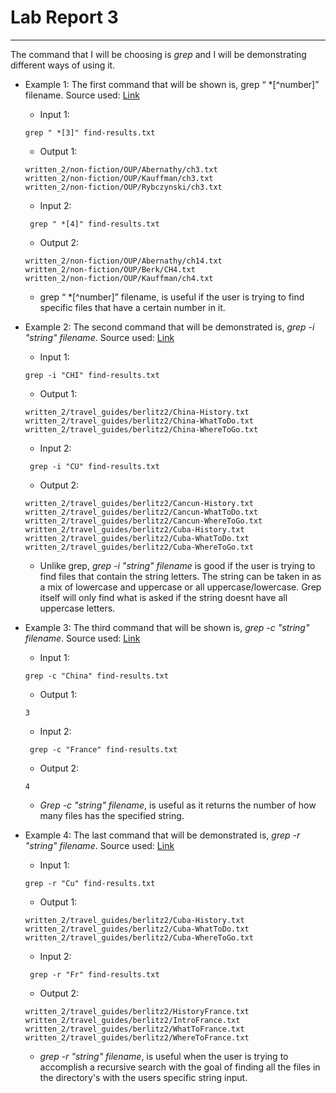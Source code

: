 # Lab Report 3 
--- 
The command that I will be choosing is *grep* and I will be demonstrating different ways of using it. 

 - Example 1: The first command that will be shown is, grep “ *[^number]” filename. Source used: [Link](https://www.softwaretestinghelp.com/grep-command-in-unix/)
   -  Input 1: 
 
     ```
    grep " *[3]" find-results.txt
    ``` 
    
   - Output 1: 
 
    ```
    written_2/non-fiction/OUP/Abernathy/ch3.txt
    written_2/non-fiction/OUP/Kauffman/ch3.txt
    written_2/non-fiction/OUP/Rybczynski/ch3.txt
    ``` 
   - Input 2: 
   ```
    grep " *[4]" find-results.txt
    ``` 
   - Output 2: 
 
    ```
    written_2/non-fiction/OUP/Abernathy/ch14.txt
    written_2/non-fiction/OUP/Berk/CH4.txt
    written_2/non-fiction/OUP/Kauffman/ch4.txt
    ``` 
     - grep “ *[^number]” filename, is useful if the user is trying to find specific files that have a certain number in it. 
 
 
 
 - Example 2: The second command that will be demonstrated is, *grep -i "string" filename*. Source used: [Link](https://qpeng.org/computer/grep.htm#:~:text=The%20%2Dc%20option%20tells%20grep,of%20%22boo%22%20in%20a_file.&text=An%20option%20more%20useful%20for,is%20%2Di%2C%20ignore%20case.)
      -  Input 1: 
 
     ```
    grep -i "CHI" find-results.txt
    ``` 
    
   - Output 1: 
 
    ```
    written_2/travel_guides/berlitz2/China-History.txt
    written_2/travel_guides/berlitz2/China-WhatToDo.txt
    written_2/travel_guides/berlitz2/China-WhereToGo.txt
    ``` 
   - Input 2: 
   ```
    grep -i "CU" find-results.txt
    ``` 
   - Output 2: 
 
    ```
    written_2/travel_guides/berlitz2/Cancun-History.txt
    written_2/travel_guides/berlitz2/Cancun-WhatToDo.txt
    written_2/travel_guides/berlitz2/Cancun-WhereToGo.txt
    written_2/travel_guides/berlitz2/Cuba-History.txt
    written_2/travel_guides/berlitz2/Cuba-WhatToDo.txt
    written_2/travel_guides/berlitz2/Cuba-WhereToGo.txt
    ``` 
    - Unlike grep, *grep -i "string" filename* is good if the user is trying to find files that contain the string letters. The string can be taken in as a mix of lowercase and uppercase or all uppercase/lowercase. Grep itself will only find what is asked if the string doesnt have all uppercase letters. 
 
 
 
 - Example 3: The third command that will be shown is, *grep -c "string" filename*. Source used: [Link](https://qpeng.org/computer/grep.htm#:~:text=The%20%2Dc%20option%20tells%20grep,of%20%22boo%22%20in%20a_file.&text=An%20option%20more%20useful%20for,is%20%2Di%2C%20ignore%20case.)
      -  Input 1: 
 
     ```
    grep -c "China" find-results.txt
    ``` 
    
   - Output 1: 
 
    ```
    3
    ``` 
   - Input 2: 
   ```
    grep -c "France" find-results.txt
    ``` 
   - Output 2: 
 
    ```
    4
    ``` 
 
    - *Grep -c "string" filename*, is useful as it returns the number of how many files has the specified string. 
 
 
 - Example 4: The last command that will be demonstrated is, *grep -r "string" filename*. Source used: [Link](https://alvinalexander.com/linux-unix/recursive-grep-r-searching-egrep-find/)
   -  Input 1: 
 
     ```
    grep -r "Cu" find-results.txt
    ``` 
    
   - Output 1: 
 
    ```
    written_2/travel_guides/berlitz2/Cuba-History.txt
    written_2/travel_guides/berlitz2/Cuba-WhatToDo.txt
    written_2/travel_guides/berlitz2/Cuba-WhereToGo.txt
    ``` 
   - Input 2: 
   ```
    grep -r "Fr" find-results.txt
    ``` 
   - Output 2: 
 
    ```
    written_2/travel_guides/berlitz2/HistoryFrance.txt
    written_2/travel_guides/berlitz2/IntroFrance.txt
    written_2/travel_guides/berlitz2/WhatToFrance.txt
    written_2/travel_guides/berlitz2/WhereToFrance.txt
    ``` 
   - *grep -r "string" filename*, is useful when the user is trying to accomplish a recursive search with the goal of finding all the files in the directory's with the users specific string input. 


